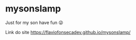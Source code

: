 # mysonslamp
Just for my son have fun 😜

Link do site 
https://flaviofonsecadev.github.io/mysonslamp/
